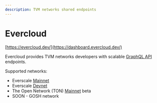 ```yaml
---
description: TVM networks shared endpoints
---
```


# Evercloud

[https://evercloud.dev/](https://dashboard.evercloud.dev/)

Evercloud provides TVM networks developers with scalable [GraphQL API ](../../reference/graphql-api/)endpoints.

Supported networks:

* Everscale [Mainnet](networks-endpoints.md)
* Everscale [Devnet](devnet-faucet.md)
* The Open Network (TON) [Mainnet](networks-endpoints.md) beta
* SOON - GOSH network
